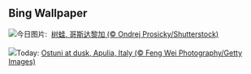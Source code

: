 ## Bing Wallpaper
![](https://www.bing.com/th?id=OHR.TicanFrog_ZH-CN8949758487_UHD.jpg&w=1000)今日图片: &nbsp;[树蛙, 哥斯达黎加 (© Ondrej Prosicky/Shutterstock)](https://www.bing.com/th?id=OHR.TicanFrog_ZH-CN8949758487_UHD.jpg)
<br><br/>
![](https://www.bing.com/th?id=OHR.ItalyOstuni_EN-US2964422003_UHD.jpg&w=1000)Today: [Ostuni at dusk, Apulia, Italy (© Feng Wei Photography/Getty Images)](https://www.bing.com/th?id=OHR.ItalyOstuni_EN-US2964422003_UHD.jpg)
<br><br/>
